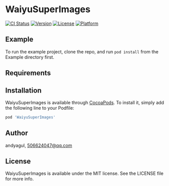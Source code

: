 # WaiyuSuperImages

[![CI Status](http://img.shields.io/travis/andyagul/WaiyuSuperImages.svg?style=flat)](https://travis-ci.org/andyagul/WaiyuSuperImages)
[![Version](https://img.shields.io/cocoapods/v/WaiyuSuperImages.svg?style=flat)](http://cocoapods.org/pods/WaiyuSuperImages)
[![License](https://img.shields.io/cocoapods/l/WaiyuSuperImages.svg?style=flat)](http://cocoapods.org/pods/WaiyuSuperImages)
[![Platform](https://img.shields.io/cocoapods/p/WaiyuSuperImages.svg?style=flat)](http://cocoapods.org/pods/WaiyuSuperImages)

## Example

To run the example project, clone the repo, and run `pod install` from the Example directory first.

## Requirements

## Installation

WaiyuSuperImages is available through [CocoaPods](http://cocoapods.org). To install
it, simply add the following line to your Podfile:

```ruby
pod 'WaiyuSuperImages'
```

## Author

andyagul, 506624047@qq.com

## License

WaiyuSuperImages is available under the MIT license. See the LICENSE file for more info.
